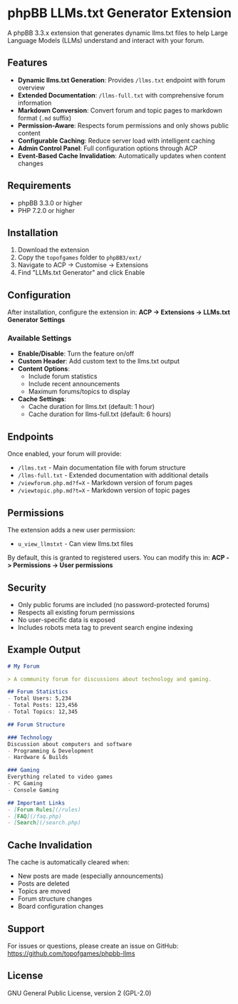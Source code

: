 # phpBB LLMs.txt Generator Extension

A phpBB 3.3.x extension that generates dynamic llms.txt files to help Large Language Models (LLMs) understand and interact with your forum.

## Features

- **Dynamic llms.txt Generation**: Provides `/llms.txt` endpoint with forum overview
- **Extended Documentation**: `/llms-full.txt` with comprehensive forum information
- **Markdown Conversion**: Convert forum and topic pages to markdown format (`.md` suffix)
- **Permission-Aware**: Respects forum permissions and only shows public content
- **Configurable Caching**: Reduce server load with intelligent caching
- **Admin Control Panel**: Full configuration options through ACP
- **Event-Based Cache Invalidation**: Automatically updates when content changes

## Requirements

- phpBB 3.3.0 or higher
- PHP 7.2.0 or higher

## Installation

1. Download the extension
2. Copy the `topofgames` folder to `phpBB3/ext/`
3. Navigate to ACP -> Customise -> Extensions
4. Find "LLMs.txt Generator" and click Enable

## Configuration

After installation, configure the extension in:
**ACP -> Extensions -> LLMs.txt Generator Settings**

### Available Settings

- **Enable/Disable**: Turn the feature on/off
- **Custom Header**: Add custom text to the llms.txt output
- **Content Options**:
  - Include forum statistics
  - Include recent announcements
  - Maximum forums/topics to display
- **Cache Settings**:
  - Cache duration for llms.txt (default: 1 hour)
  - Cache duration for llms-full.txt (default: 6 hours)

## Endpoints

Once enabled, your forum will provide:

- `/llms.txt` - Main documentation file with forum structure
- `/llms-full.txt` - Extended documentation with additional details
- `/viewforum.php.md?f=X` - Markdown version of forum pages
- `/viewtopic.php.md?t=X` - Markdown version of topic pages

## Permissions

The extension adds a new user permission:
- `u_view_llmstxt` - Can view llms.txt files

By default, this is granted to registered users. You can modify this in:
**ACP -> Permissions -> User permissions**

## Security

- Only public forums are included (no password-protected forums)
- Respects all existing forum permissions
- No user-specific data is exposed
- Includes robots meta tag to prevent search engine indexing

## Example Output

```markdown
# My Forum

> A community forum for discussions about technology and gaming.

## Forum Statistics
- Total Users: 5,234
- Total Posts: 123,456
- Total Topics: 12,345

## Forum Structure

### Technology
Discussion about computers and software
- Programming & Development
- Hardware & Builds

### Gaming
Everything related to video games
- PC Gaming
- Console Gaming

## Important Links
- [Forum Rules](/rules)
- [FAQ](/faq.php)
- [Search](/search.php)
```

## Cache Invalidation

The cache is automatically cleared when:
- New posts are made (especially announcements)
- Posts are deleted
- Topics are moved
- Forum structure changes
- Board configuration changes

## Support

For issues or questions, please create an issue on GitHub:
https://github.com/topofgames/phpbb-llms

## License

GNU General Public License, version 2 (GPL-2.0)
